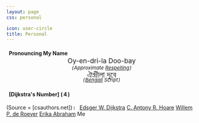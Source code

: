```yaml
---
layout: page
css: personal

icon: user-circle
title: Personal
---
```


#### <i class='fas fa-fw fa-volume-up'></i>&nbsp; Pronouncing My Name

<div class='pure-g' style='text-align: center; font-size: 1.25em;'>
    <div class='pure-u-md-7-24 pure-u-1-2' style='margin-top: -1em;'>
        <p>
            <a class='color-faded color-medium-accent syl1'>Oy</a>-<a class='color-faded color-medium-accent syl2'>en</a>-<a class='color-faded color-medium-accent syl3'>dri</a>-<a class='color-faded color-medium-accent syl4'>la</a>
            <a class='color-faded color-medium-accent syl5'>Doo</a>-<a class='color-faded color-medium-accent syl6'>bay</a>
        </p>
        <p style='margin-top: -1em;'>
            <em style='font-size: 0.75em;'>
                (&hairsp;Approximate <a href='https://en.wikipedia.org/wiki/Pronunciation_respelling_for_English'>Respelling</a>&hairsp;)
            </em>
        </p>
    </div>
    <div class='pure-u-md-5-24 pure-u-1-2' style='font-size: 1.25em; margin-top: -1.125em;'>
        <p>
            <a class='color-faded color-medium-accent syl1'>ঐ</a><!--
          --><a class='color-faded color-medium-accent syl2'>ন্</a><!--
          --><a class='color-faded color-medium-accent syl3'>দ্রী</a><!--
          --><a class='color-faded color-medium-accent syl4'>লা</a>
             <a class='color-faded color-medium-accent syl5'>দু</a><!--
          --><a class='color-faded color-medium-accent syl6'>বে</a>
        </p>
        <p style='margin-top: -1.33333333em;'>
            <em style='font-size: 0.6em;'>
                (&hairsp;<a href='https://en.wikipedia.org/wiki/Bengali%E2%80%93Assamese_script'>Bengali</a> Script&hairsp;)
            </em>
        </p>
    </div>
    
</div>




#### <i class='fas fa-fw fa-list-ol'></i>&nbsp; [Dijkstra's Number] (&thinsp;<span class='color-faded color-accent'>4</span>&thinsp;)

(Source = [csauthors.net])&thinsp;**:**
&nbsp;
[Edsger W. Dijkstra](https://www.csauthors.net/edsger-w-dijkstra/)
    <i class='fas fa-fw fa-long-arrow-alt-right'></i>
[C. Antony R. Hoare](https://www.csauthors.net/c-antony-r-hoare/)
    <i class='fas fa-fw fa-long-arrow-alt-right'></i>
[Willem P. de Roever](https://www.csauthors.net/willem-p-de-roever/)
    <i class='fas fa-fw fa-long-arrow-alt-right'></i>
[Erika Abraham](https://www.csauthors.net/erika-abraham/)
    <i class='fas fa-fw fa-long-arrow-alt-right'></i>
Me



<!-- #### <i class='fas fa-fw fa-laptop-code'></i>&nbsp; Open Source Support-->

<script>
    /*var audio_dict = {
        'syl1': new Audio('{{ site.baseurl }}/assets/mp3/Sa.mp3'),
        'syl2': new Audio('{{ site.baseurl }}/assets/mp3/Swa.mp3'),
        'syl3': new Audio('{{ site.baseurl }}/assets/mp3/T.mp3'),
        'syl4': new Audio('{{ site.baseurl }}/assets/mp3/Pa.mp3'),
        'syl5': new Audio('{{ site.baseurl }}/assets/mp3/Dhi.mp3'),
        'syl123': new Audio('{{ site.baseurl }}/assets/mp3/Saswat.mp3'),
        'syl45': new Audio('{{ site.baseurl }}/assets/mp3/Padhi.mp3')
    };*/

    function activate(syl) {
        Array.prototype.forEach.call(document.getElementsByClassName(syl),
                                     e => e.classList.add('hovering'));
    }

    function deactivate(syl) {
        Array.prototype.forEach.call(document.getElementsByClassName(syl),
                                     e => e.classList.remove('hovering'));
    }

    function play(syl, callback, highlight) {
        if (!highlight) highlight = [syl];
        highlight.forEach(activate);
        audio_dict[syl].currentTime = 0;
        audio_dict[syl].onended = () => { highlight.forEach(deactivate); if (callback) callback(); }
        audio_dict[syl].play();
    }

    ['syl1','syl2','syl3','syl4','syl5', 'syl6'].forEach(function (syl) {
        Array.prototype.forEach.call(document.getElementsByClassName(syl), function (e) {
            e.onmouseenter = () => activate(syl);
            e.onmouseleave = () => deactivate(syl);
            e.onclick = () => play(syl);
        });
    });

    /*function play_steps() {
        play('syl1',
             () => play('syl2',
                        () => play('syl3',
                                   () => setTimeout(play, 300,
                                                    'syl4', () => play('syl5')))));
    }

    function play_name() {
        play('syl123', () => setTimeout(() => play('syl45', null, ['syl4','syl5']), 150),
             ['syl1','syl2','syl3']);
    }*/
</script>

